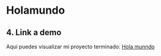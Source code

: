 # Holamundo

 ## 4. Link a demo
Aquí puedes visualizar mi proyecto terminado: [Hola munndo](https://imaginativo-sunburst-4688cc.netlify.app)
